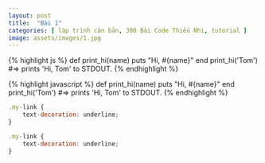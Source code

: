 ```yaml
---
layout: post
title:  "Bài 1"
categories: [ lập trình căn bản, 300 Bài Code Thiếu Nhi, tutorial ]
image: assets/images/1.jpg
---
```


{% highlight js %}
def print_hi(name)
  puts "Hi, #{name}"
end
print_hi('Tom')
#=> prints 'Hi, Tom' to STDOUT.
{% endhighlight %}

{% highlight javascript %}
def print_hi(name)
  puts "Hi, #{name}"
end
print_hi('Tom')
#=> prints 'Hi, Tom' to STDOUT.
{% endhighlight %}

```javascript
.my-link {
    text-decoration: underline;
}
```

```js
.my-link {
    text-decoration: underline;
}
```